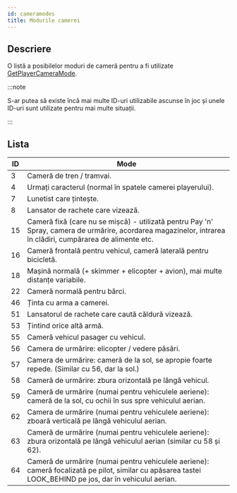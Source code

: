 ```yaml
---
id: cameramodes
title: Modurile camerei
---
```


## Descriere

O listă a posibilelor moduri de cameră pentru a fi utilizate [GetPlayerCameraMode](../functions/GetPlayerCameraMode.md).

:::note

S-ar putea să existe încă mai multe ID-uri utilizabile ascunse în joc și unele ID-uri sunt utilizate pentru mai multe situații.

:::

## Lista

| ID  | Mode                                                                                                                            |
| --- | ------------------------------------------------------------------------------------------------------------------------------- |
| 3   | Cameră de tren / tramvai.                                                                                                              |
| 4   | Urmați caracterul (normal în spatele camerei playerului).                                                                                       |
| 7   | Lunetist care țintește.                                                                                                                  |
| 8   | Lansator de rachete care vizează.                                                                                                         |
| 15  | Cameră fixă ​​(care nu se mișcă) - utilizată pentru Pay 'n' Spray, camera de urmărire, acordarea magazinelor, intrarea în clădiri, cumpărarea de alimente etc.              |
| 16  | Cameră frontală pentru vehicul, cameră laterală pentru bicicletă.                                                                                         |
| 18  | Mașină normală (+ skimmer + elicopter + avion), mai multe distanțe variabile.                                                          |
| 22  | Cameră normală pentru bărci.                                                                                                             |
| 46  | Ținta cu arma a camerei.                                                                                                           |
| 51  | Lansatorul de rachete care caută căldură vizează.                                                                                            |
| 53  | Țintind orice altă armă.                                                                                                        |
| 55  | Cameră vehicul pasager cu vehicul.                                                                                             |
| 56  | Camera de urmărire: elicopter / vedere păsări.                                                                                             |
| 57  | Camera de urmărire: cameră de la sol, se apropie foarte repede. (Similar cu 56, dar la sol.)                                         |
| 58  | Cameră de urmărire: zbura orizontală pe lângă vehicul.                                                                                   |
| 59  | Cameră de urmărire (numai pentru vehiculele aeriene): cameră de la sol, cu ochii în sus spre vehiculul aerian.                                             |
| 62  | Camera de urmărire (numai pentru vehiculele aeriene): zboară verticală pe lângă vehiculul aerian.                                                          |
| 63  | Cameră de urmărire (numai pentru vehiculele aeriene): zbura orizontală pe lângă vehiculul aerian (similar cu 58 și 62).                                |
| 64  | Cameră de urmărire (numai pentru vehiculele aeriene): cameră focalizată pe pilot, similar cu apăsarea tastei LOOK_BEHIND pe jos, dar în vehiculul aerian. |
